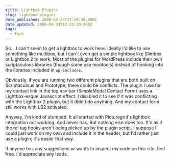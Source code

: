 ```yaml
---
title: Lightbox Plugins
slug: lightbox-plugins
date_published: 2008-04-24T17:29:30.000Z
date_updated: 2008-04-24T17:29:30.000Z
tags:
  - Tech
---
```


So... I can't seem to get a lightbox to work here. Ideally I'd like to use something like multibox, but I can't even get a simple lightbox like Slimbox or Lightbox 2 to work. Most of the plugins for WordPress include their own scriptaculous libraries (though some use mootools) instead of hooking into the libraries included in `wp-includes`.

Obviously, if you are running two different plugins that are both built on Scriptaculous and Prototype, there could be conflicts. The plugin I use for my contact link in the top nav bar (SimpleModal Contact Form) uses a Lightbox-esque Javascript effect. I disabled it to see if it was conflicting with the Lightbox 2 plugin, but it didn't do anything. And my contact form still works with LB2 activated.

Anyway, I'm kind of stumped. It all started with Picturegrid's lightbox integration not working. And never has. But nothing else does too. It's as if the rel tag hooks aren't being picked up by the plugin script. I suppose I could just work on my own and include it in the header, but I'd rather just use a plugin; it's easier that way.

If anyone has any suggestions or wants to inspect my code on this site, feel free. I'd appreciate any leads.
